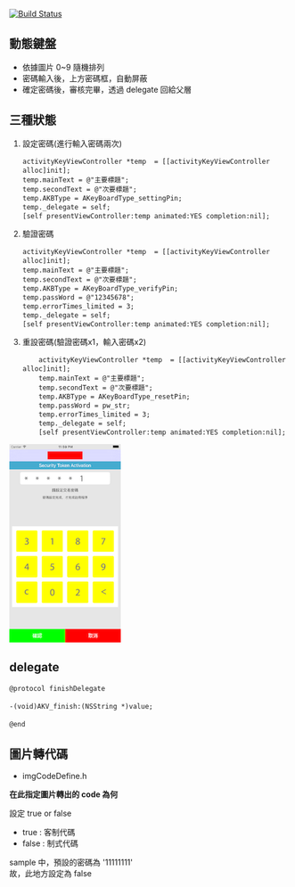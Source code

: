 [![Build Status](https://travis-ci.org/jhaoheng/activity_keyBoard.svg?branch=master)](https://travis-ci.org/jhaoheng/activity_keyBoard)

## 動態鍵盤

- 依據圖片 0~9 隨機排列
- 密碼輸入後，上方密碼框，自動屏蔽
- 確定密碼後，審核完畢，透過 delegate 回給父層

## 三種狀態
1. 設定密碼(進行輸入密碼兩次)

	```
	activityKeyViewController *temp  = [[activityKeyViewController alloc]init];
    temp.mainText = @"主要標題";
    temp.secondText = @"次要標題";
    temp.AKBType = AKeyBoardType_settingPin;
    temp._delegate = self;
    [self presentViewController:temp animated:YES completion:nil];
	```
2. 驗證密碼

	```
	activityKeyViewController *temp  = [[activityKeyViewController alloc]init];
    temp.mainText = @"主要標題";
    temp.secondText = @"次要標題";
    temp.AKBType = AKeyBoardType_verifyPin;
    temp.passWord = @"12345678";
    temp.errorTimes_limited = 3;
    temp._delegate = self;
    [self presentViewController:temp animated:YES completion:nil];
	```
3. 重設密碼(驗證密碼x1，輸入密碼x2)

	```
		activityKeyViewController *temp  = [[activityKeyViewController alloc]init];
	    temp.mainText = @"主要標題";
	    temp.secondText = @"次要標題";
	    temp.AKBType = AKeyBoardType_resetPin;
	    temp.passWord = pw_str;
	    temp.errorTimes_limited = 3;
	    temp._delegate = self;
	    [self presentViewController:temp animated:YES completion:nil];
	```

![img](img.png)

## delegate

```
@protocol finishDelegate

-(void)AKV_finish:(NSString *)value;

@end
```

## 圖片轉代碼

- imgCodeDefine.h

**在此指定圖片轉出的 code 為何**

設定 true or false

- true  : 客制代碼
- false : 制式代碼

sample 中，預設的密碼為 '11111111'  
故，此地方設定為 false
